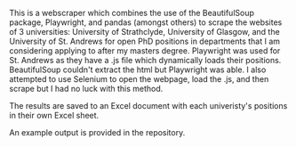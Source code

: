 This is a webscraper which combines the use of the BeautifulSoup package, Playwright, and pandas (amongst others) to scrape the websites of 3 universities: University of Strathclyde, University of Glasgow, and the University of St. Andrews for open PhD positions in departments that I am considering applying to after my masters degree. Playwright was used for St. Andrews as they have a .js file which dynamically loads their positions. BeautifulSoup couldn't extract the html but Playwright was able. I also attempted to use Selenium to open the webpage, load the .js, and then scrape but I had no luck with this method.

The results are saved to an Excel document with each univeristy's positions in their own Excel sheet.

An example output is provided in the repository.
